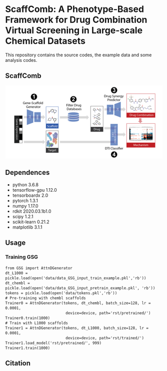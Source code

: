 # ScaffComb: A Phenotype-Based Framework for Drug Combination Virtual Screening in Large-scale Chemical Datasets
This repository contains the source codes, the example data and some analysis codes.

## ScaffComb
![image](https://github.com/Mzye21/ScaffComb/blob/e78391d1dd0efb651ab030d0f90e0ab21a6b697e/Figures/scaffcomb.png)

## Dependences
* python 3.6.8
* tensorflow-gpu 1.12.0
* tensorboardx 2.0
* pytorch 1.3.1
* numpy 1.17.0
* rdkit 2020.03.1b1.0
* scipy 1.2.1
* scikit-learn 0.21.2
* matplotlib 3.1.1

## Usage
### Training GSG
    from GSG import AttnDGenerator
    dt_L1000 = pickle.load(open('data/data_GSG_input_train_example.pkl','rb'))
    dt_chembl = pickle.load(open('data/data_GSG_input_pretrain_example.pkl', 'rb'))
    tokens = pickle.load(open('data/tokens.pkl','rb'))
    # Pre-training with chembl scaffolds
    Trainer0 = AttnDGenerator(tokens, dt_chembl, batch_size=128, lr = 0.0001,
                               device=device, path='rst/pretrained/')
    Trainer0.train(1000)
    # Train with L1000 scaffolds
    Trainer1 = AttnDGenerator(tokens, dt_L1000, batch_size=128, lr = 0.0001,
                               device=device, path='rst/trained/')
    Trainer1.load_model('rst/pretrained/', 999)
    Trainer1.train(1000)
## Citation
